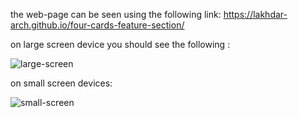 the web-page can be seen using the following link: https://lakhdar-arch.github.io/four-cards-feature-section/

on large screen device you should see the following : 

![large-screen](https://github.com/user-attachments/assets/8ffd75ff-9652-41e0-80d3-479d034f6a11)

on small screen devices: 

![small-screen](https://github.com/user-attachments/assets/394243c3-f6c6-477a-abd7-38e647a7df89)
